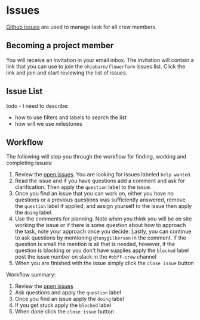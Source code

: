 # Issues

[Github issues](https://github.com/ohiobarn/flowerfarm/issues) are used to manage task for all crew members. 

## Becoming a project member

You  will receive an invitation in your email inbox. The invitation will contain a link that you can use to join the `ohiobarn/flowerfarm` issues list. Click the link and join and start reviewing the list of issues. 

## Issue List

todo - I need to describe:
* how to use filters and labels to search the list
* how will we use milestones

## Workflow

The following will step you through the workflow for finding, working and completing issues:

1. Review the [open issues](https://github.com/ohiobarn/flowerfarm/issues?q=is%3Aopen+is%3Aissue+no%3Aassignee+label%3A%22help+wanted%22). You are looking for issues labeled `help wanted`.
1. Read the issue and if you have questions add a comment and ask for clarification. Then apply the `question` label to the issue.
1. Once you find an issue that you can work on, either you have no questions or a previous questions was sufficiently answered, remove the `question` label if applied, and assign yourself to the issue then apply the `doing` label.
1. Use the comments for planning. Note when you think you will be on site working the issue or if there is some question about how to approach the task, note your approach once you decide.  Lastly, you can continue to ask questions by mentioning `@tonygilkerson` in the comment.  If the question is small the mention is all that is needed, however, if the question is blocking or you don't have supplies apply the `blocked` label post the issue number on slack in the `#obff-crew` channel
1. When you are finished  with  the issue simply click the `close issue` button

Workflow summary:

1. Review the [open issues](https://github.com/ohiobarn/flowerfarm/issues?q=is%3Aopen+is%3Aissue+no%3Aassignee+label%3A%22help+wanted%22)
1. Ask questions and apply the `question` label
1. Once you find an issue apply the `doing` label
1. If you get stuck apply the `blocked` label
1. When done click the `close issue` button 
